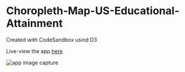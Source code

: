 # Choropleth-Map-US-Educational-Attainment

Created with CodeSandbox usind D3

Live-view the app [here](https://s1slz.csb.app/)

![app image capture](  
https://uploads.codesandbox.io/uploads/user/3da8032e-cd8c-4966-8d2b-a74f580418b9/qdnI-Choropleth.png)
